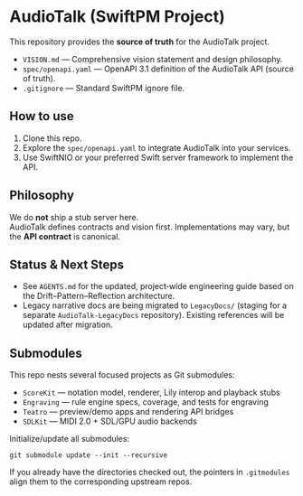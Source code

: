 # AudioTalk (SwiftPM Project)

This repository provides the **source of truth** for the AudioTalk project.

- `VISION.md` — Comprehensive vision statement and design philosophy.
- `spec/openapi.yaml` — OpenAPI 3.1 definition of the AudioTalk API (source of truth).
- `.gitignore` — Standard SwiftPM ignore file.

## How to use

1. Clone this repo.
2. Explore the `spec/openapi.yaml` to integrate AudioTalk into your services.
3. Use SwiftNIO or your preferred Swift server framework to implement the API.

## Philosophy

We do **not** ship a stub server here.  
AudioTalk defines contracts and vision first. Implementations may vary, but the **API contract** is canonical.

## Status & Next Steps

- See `AGENTS.md` for the updated, project‑wide engineering guide based on the Drift–Pattern–Reflection architecture.
- Legacy narrative docs are being migrated to `LegacyDocs/` (staging for a separate `AudioTalk‑LegacyDocs` repository). Existing references will be updated after migration.

## Submodules
This repo nests several focused projects as Git submodules:

- `ScoreKit` — notation model, renderer, Lily interop and playback stubs
- `Engraving` — rule engine specs, coverage, and tests for engraving
- `Teatro` — preview/demo apps and rendering API bridges
- `SDLKit` — MIDI 2.0 + SDL/GPU audio backends

Initialize/update all submodules:

```
git submodule update --init --recursive
```

If you already have the directories checked out, the pointers in `.gitmodules` align them to the corresponding upstream repos.
